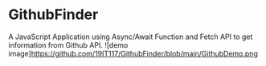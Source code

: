# GithubFinder
A JavaScript Application using Async/Await Function and Fetch API to get information from Github API. 
![demo image]https://github.com/19IT117/GithubFinder/blob/main/GithubDemo.png
